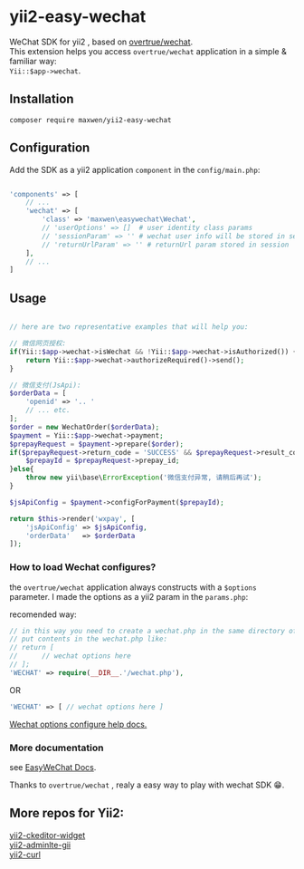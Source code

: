 # yii2-easy-wechat
WeChat SDK for yii2 , based on [overtrue/wechat](https://github.com/overtrue/wechat).     
This extension helps you access `overtrue/wechat` application in a simple & familiar way:   
`Yii::$app->wechat`.   

## Installation
```
composer require maxwen/yii2-easy-wechat
```

## Configuration

Add the SDK as a yii2 application `component` in the `config/main.php`:

```php

'components' => [
	// ...
	'wechat' => [
		'class' => 'maxwen\easywechat\Wechat',
		// 'userOptions' => []  # user identity class params
		// 'sessionParam' => '' # wechat user info will be stored in session under this key
		// 'returnUrlParam' => '' # returnUrl param stored in session
	],
	// ...
]
```

## Usage
```php

// here are two representative examples that will help you:

// 微信网页授权:
if(Yii::$app->wechat->isWechat && !Yii::$app->wechat->isAuthorized()) {
	return Yii::$app->wechat->authorizeRequired()->send();
}

// 微信支付(JsApi):
$orderData = [ 
	'openid' => '.. '
	// ... etc. 
];
$order = new WechatOrder($orderData);
$payment = Yii::$app->wechat->payment;
$prepayRequest = $payment->prepare($order);
if($prepayRequest->return_code = 'SUCCESS' && $prepayRequest->result_code == 'SUCCESS') {
	$prepayId = $prepayRequest->prepay_id;
}else{
	throw new yii\base\ErrorException('微信支付异常, 请稍后再试');
}

$jsApiConfig = $payment->configForPayment($prepayId);

return $this->render('wxpay', [
	'jsApiConfig' => $jsApiConfig,
	'orderData'   => $orderData
]);

```


### How to load Wechat configures?
the `overtrue/wechat` application always constructs with a `$options` parameter. 
I made the options as a yii2 param in the `params.php`:

recomended way:
```php
// in this way you need to create a wechat.php in the same directory of params.php
// put contents in the wechat.php like:
// return [ 
// 		// wechat options here 
// ];
'WECHAT' => require(__DIR__.'/wechat.php'),
```
OR 
```php
'WECHAT' => [ // wechat options here ]
```

[Wechat options configure help docs.](https://easywechat.org/zh-cn/docs/configuration.html)


### More documentation
see [EasyWeChat Docs](https://easywechat.org/zh-cn/docs/index.html).

Thanks to `overtrue/wechat` , realy a easy way to play with wechat SDK 😁.

## More repos for Yii2:
[yii2-ckeditor-widget](https://github.com/max-wen/yii2-ckeditor-widget)   
[yii2-adminlte-gii](https://github.com/max-wen/yii2-adminlte-gii)   
[yii2-curl](https://github.com/max-wen/yii2-curl)   
